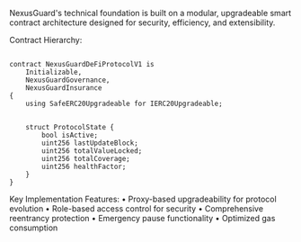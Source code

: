 NexusGuard's technical foundation is built on a modular, upgradeable smart contract architecture designed for security, efficiency, and extensibility.

Contract Hierarchy:
```

contract NexusGuardDeFiProtocolV1 is 
    Initializable,
    NexusGuardGovernance,
    NexusGuardInsurance 
{
    using SafeERC20Upgradeable for IERC20Upgradeable;

    
    struct ProtocolState {
        bool isActive;
        uint256 lastUpdateBlock;
        uint256 totalValueLocked;
        uint256 totalCoverage;
        uint256 healthFactor;
    }
}
```

Key Implementation Features:
•	Proxy-based upgradeability for protocol evolution
•	Role-based access control for security
•	Comprehensive reentrancy protection
•	Emergency pause functionality
•	Optimized gas consumption
